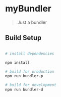 # myBundler

> Just a bundler



## Build Setup



``` bash

# install dependencies

npm install

# build for production
npm run bundler-p

# build for development
npm run bundler-d

```
